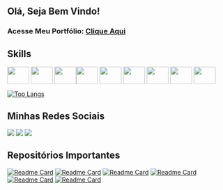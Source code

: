 ## Olá, Seja Bem Vindo!
### Acesse Meu Portfólio: <a href="https://sites.google.com/view/antonio-rocha/p%C3%A1gina-inicial"> Clique Aqui</a>

## Skills

<img align ="center" height = "40" width = "50"  src="https://cdn.jsdelivr.net/gh/devicons/devicon/icons/dotnetcore/dotnetcore-original.svg" /> <img align ="center" height = "40" width = "50"  src="https://cdn.jsdelivr.net/gh/devicons/devicon/icons/csharp/csharp-original.svg" /> <img align ="center" height = "40" width = "50" src="https://cdn.jsdelivr.net/gh/devicons/devicon/icons/amazonwebservices/amazonwebservices-original-wordmark.svg" /><img align ="center" height = "40" width = "50"  src="https://cdn.jsdelivr.net/gh/devicons/devicon/icons/microsoftsqlserver/microsoftsqlserver-plain-wordmark.svg" /> <img align ="center" height = "40" width = "50"  src="https://cdn.jsdelivr.net/gh/devicons/devicon/icons/mysql/mysql-original.svg" /> 
<img align ="center" height = "40" width = "50"  src="https://cdn.jsdelivr.net/gh/devicons/devicon/icons/postgresql/postgresql-original.svg" /> 
<img align ="center" height = "40" width = "50"   src="https://cdn.jsdelivr.net/gh/devicons/devicon/icons/mongodb/mongodb-original-wordmark.svg" />
<img img align ="center" height = "40" width = "50" src="https://cdn.jsdelivr.net/gh/devicons/devicon/icons/git/git-original.svg" />
<img img align ="center" height = "40" width = "50" src="https://cdn.jsdelivr.net/gh/devicons/devicon/icons/angularjs/angularjs-original.svg" />
           
                   
          
[![Top Langs](https://github-readme-stats.vercel.app/api/top-langs/?username=antonioscript&layout=compact&theme=tokyonight)](https://github.com/antonioscript/github-readme-stats)

## Minhas Redes Sociais
[<img src="https://img.shields.io/badge/LinkedIn-0077B5?style=for-the-badge&logo=linkedin&logoColor=white">](https://www.linkedin.com/in/antoniorochadevs/)
[<img src="https://img.shields.io/badge/YouTube-FF0000?style=for-the-badge&logo=youtube&logoColor=white">](https://www.youtube.com/channel/UCLNSWTTuKQnQz5YgEWkAMkw)
[<img src="https://img.shields.io/badge/Gmail-D14836?style=for-the-badge&logo=gmail&logoColor=white">](https://malito:antoniojunior159@gmail.com/)


## Repositórios Importantes
[![Readme Card](https://github-readme-stats.vercel.app/api/pin/?username=antonioscript&repo=RunGroopWebApp&theme=tokyonight)](https://github.com/antonioscript/RunGroopWebApp)
[![Readme Card](https://github-readme-stats.vercel.app/api/pin/?username=antonioscript&repo=Dotnet-RPG&theme=tokyonight)](https://github.com/antonioscript/Dotnet-RPG)
[![Readme Card](https://github-readme-stats.vercel.app/api/pin/?username=antonioscript&repo=gestao_de_funcionarios.NET&theme=tokyonight)](https://github.com/antonioscript/gestao_de_funcionarios.NET)
[![Readme Card](https://github-readme-stats.vercel.app/api/pin/?username=antonioscript&repo=sistema_de_tarefas.NET&theme=tokyonight)](https://github.com/antonioscript/sistema_de_tarefas.NET)
[![Readme Card](https://github-readme-stats.vercel.app/api/pin/?username=antonioscript&repo=sistema_de_consulta_cadastro_CNPJ&theme=tokyonight)](https://github.com/antonioscript/sistema_de_consulta_cadastro_CNPJ)
[![Readme Card](https://github-readme-stats.vercel.app/api/pin/?username=antonioscript&repo=gerenciador_de_estoque_loja&theme=tokyonight)](https://github.com/antonioscript/gerenciador_de_estoque_loja)








